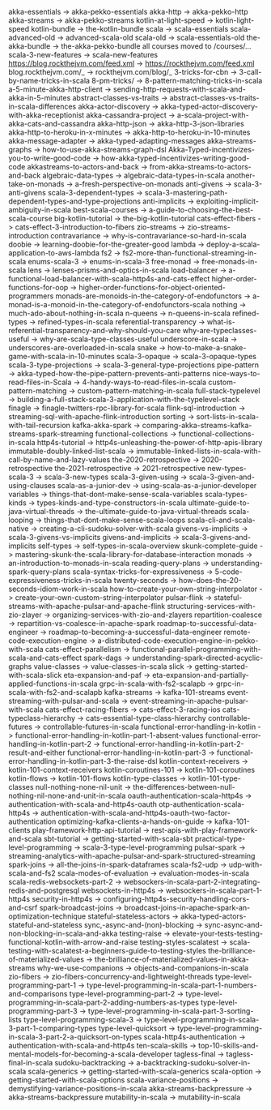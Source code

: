 akka-essentials -> akka-pekko-essentials
akka-http -> akka-pekko-http
akka-streams -> akka-pekko-streams
kotlin-at-light-speed -> kotlin-light-speed
kotlin-bundle -> the-kotlin-bundle
scala -> scala-essentials
scala-advanced-old -> advanced-scala-old
scala-old -> scala-essentials-old
the-akka-bundle -> the-akka-pekko-bundle
all courses moved to /courses/...
scala-3-new-features -> scala-new-features
https://blog.rockthejvm.com/feed.xml -> https://rockthejvm.com/feed.xml
blog.rockthejvm.com/_ -> rockthejvm.com/blog/_
3-tricks-for-cbn -> 3-call-by-name-tricks-in-scala
8-pm-tricks/ -> 8-pattern-matching-tricks-in-scala
a-5-minute-akka-http-client -> sending-http-requests-with-scala-and-akka-in-5-minutes
abstract-classes-vs-traits -> abstract-classes-vs-traits-in-scala-differences
akka-actor-discovery -> akka-typed-actor-discovery-with-akka-receptionist
akka-cassandra-project -> a-scala-project-with-akka-cats-and-cassandra
akka-http-json -> akka-http-3-json-libraries
akka-http-to-heroku-in-x-minutes -> akka-http-to-heroku-in-10-minutes
akka-message-adapter -> akka-typed-adapting-messages
akka-streams-graphs -> how-to-use-akka-streams-graph-dsl
Akka-Typed-incentivizes-you-to-write-good-code -> how-akka-typed-incentivizes-writing-good-code
akkastreams-to-actors-and-back -> from-akka-streams-to-actors-and-back
algebraic-data-types -> algebraic-data-types-in-scala
another-take-on-monads -> a-fresh-perspective-on-monads
anti-givens -> scala-3-anti-givens
scala-3-dependent-types -> scala-3-mastering-path-dependent-types-and-type-projections
anti-implicits -> exploiting-implicit-ambiguity-in-scala
best-scala-courses -> a-guide-to-choosing-the-best-scala-course
big-kotlin-tutorial -> the-big-kotlin-tutorial
cats-effect-fibers -> cats-effect-3-introduction-to-fibers
zio-streams -> zio-streams-introduction
contravariance -> why-is-contravariance-so-hard-in-scala
doobie -> learning-doobie-for-the-greater-good
lambda -> deploy-a-scala-application-to-aws-lambda
fs2 -> fs2-more-than-functional-streaming-in-scala
enums-scala-3 -> enums-in-scala-3
free-monad -> free-monads-in-scala
lens -> lenses-prisms-and-optics-in-scala
load-balancer -> a-functional-load-balancer-with-scala-http4s-and-cats-effect
higher-order-functions-for-oop -> higher-order-functions-for-object-oriented-programmers
monads-are-monoids-in-the-category-of-endofunctors -> a-monad-is-a-monoid-in-the-category-of-endofunctors-scala
nothing -> much-ado-about-nothing-in-scala
n-queens -> n-queens-in-scala
refined-types -> refined-types-in-scala
referential-transparency -> what-is-referential-transparency-and-why-should-you-care
why-are-typeclasses-useful -> why-are-scala-type-classes-useful
underscore-in-scala -> underscores-are-overloaded-in-scala
snake -> how-to-make-a-snake-game-with-scala-in-10-minutes
scala-3-opaque -> scala-3-opaque-types
scala-3-type-projections -> scala-3-general-type-projections
pipe-pattern -> akka-typed-how-the-pipe-pattern-prevents-anti-patterns
nice-ways-to-read-files-in-Scala -> 4-handy-ways-to-read-files-in-scala
custom-pattern-matching -> custom-pattern-matching-in-scala
full-stack-typelevel -> building-a-full-stack-scala-3-application-with-the-typelevel-stack
finagle -> finagle-twitters-rpc-library-for-scala
flink-sql-introduction -> streaming-sql-with-apache-flink-introduction
sorting -> sort-lists-in-scala-with-tail-recursion
kafka-akka-spark -> comparing-akka-streams-kafka-streams-spark-streaming
functional-collections -> functional-collections-in-scala
http4s-tutorial -> http4s-unleashing-the-power-of-http-apis-library
immutable-doubly-linked-list-scala -> immutable-linked-lists-in-scala-with-call-by-name-and-lazy-values
the-2020-retrospective -> 2020-retrospective
the-2021-retrospective -> 2021-retrospective
new-types-scala-3 -> scala-3-new-types
scala-3-given-using -> scala-3-given-and-using-clauses
scala-as-a-junior-dev -> using-scala-as-a-junior-developer
variables -> things-that-dont-make-sense-scala-variables
scala-types-kinds -> types-kinds-and-type-constructors-in-scala
ultimate-guide-to-java-virtual-threads -> the-ultimate-guide-to-java-virtual-threads
scala-looping -> things-that-dont-make-sense-scala-loops
scala-cli-and-scala-native -> creating-a-cli-sudoku-solver-with-scala
givens-vs-implicits -> scala-3-givens-vs-implicits
givens-and-implicits -> scala-3-givens-and-implicits
self-types -> self-types-in-scala-overview
skunk-complete-guide -> mastering-skunk-the-scala-library-for-database-interaction
monads -> an-introduction-to-monads-in-scala
reading-query-plans -> understanding-spark-query-plans
scala-syntax-tricks-for-expressiveness -> 5-code-expressiveness-tricks-in-scala
twenty-seconds -> how-does-the-20-seconds-idiom-work-in-scala
how-to-create-your-own-string-interpolator -> create-your-own-custom-string-interpolator
pulsar-flink -> stateful-streams-with-apache-pulsar-and-apache-flink
structuring-services-with-zio-zlayer -> organizing-services-with-zio-and-zlayers
repartition-coalesce -> repartition-vs-coalesce-in-apache-spark
roadmap-to-successful-data-engineer -> roadmap-to-becoming-a-successful-data-engineer
remote-code-execution-engine -> a-distributed-code-execution-engine-in-pekko-with-scala
cats-effect-parallelism -> functional-parallel-programming-with-scala-and-cats-effect
spark-dags -> understanding-spark-directed-acyclic-graphs
value-classes -> value-classes-in-scala
slick -> getting-started-with-scala-slick
eta-expansion-and-paf -> eta-expansion-and-partially-applied-functions-in-scala
grpc-in-scala-with-fs2-scalapb -> grpc-in-scala-with-fs2-and-scalapb
kafka-streams -> kafka-101-streams
event-streaming-with-pulsar-and-scala -> event-streaming-in-apache-pulsar-with-scala
cats-effect-racing-fibers -> cats-effect-3-racing-ios
cats-typeclass-hierarchy -> cats-essential-type-class-hierarchy
controllable-futures -> controllable-futures-in-scala
functional-error-handling-in-kotlin -> functional-error-handling-in-kotlin-part-1-absent-values
functional-error-handling-in-kotlin-part-2 -> functional-error-handling-in-kotlin-part-2-result-and-either
functional-error-handling-in-kotlin-part-3 -> functional-error-handling-in-kotlin-part-3-the-raise-dsl
kotlin-context-receivers -> kotlin-101-context-receivers
kotlin-coroutines-101 -> kotlin-101-coroutines
kotlin-flows -> kotlin-101-flows
kotlin-type-classes -> kotlin-101-type-classes
null-nothing-none-nil-unit -> the-differences-between-null-nothing-nil-none-and-unit-in-scala
oauth-authentication-scala-http4s -> authentication-with-scala-and-http4s-oauth
otp-authentication-scala-http4s -> authentication-with-scala-and-http4s-oauth-two-factor-authentication
optimizing-kafka-clients-a-hands-on-guide -> kafka-101-clients
play-framework-http-api-tutorial -> rest-apis-with-play-framework-and-scala
sbt-tutorial -> getting-started-with-scala-sbt
practical-type-level-programming -> scala-3-type-level-programming
pulsar-spark -> streaming-analytics-with-apache-pulsar-and-spark-structured-streaming
spark-joins -> all-the-joins-in-spark-dataframes
scala-fs2-udp -> udp-with-scala-and-fs2
scala-modes-of-evaluation -> evaluation-modes-in-scala
scala-redis-websockets-part-2 -> websockers-in-scala-part-2-integrating-redis-and-postgresql
websockets-in-http4s -> websockers-in-scala-part-1-http4s
security-in-http4s -> configuring-http4s-security-handling-cors-and-csrf
spark-broadcast-joins -> broadcast-joins-in-apache-spark-an-optimization-technique
stateful-stateless-actors -> akka-typed-actors-stateful-and-stateless
sync,-async-and-(non)-blocking -> sync-async-and-non-blocking-in-scala-and-akka
testing-raise -> elevate-your-tests-testing-functional-kotlin-with-arrow-and-raise
testing-styles-scalatest -> scala-testing-with-scalatest-a-beginners-guide-to-testing-styles
the-brilliance-of-materialized-values -> the-brilliance-of-materialized-values-in-akka-streams
why-we-use-companions -> objects-and-companions-in-scala
zio-fibers -> zio-fibers-concurrency-and-lightweight-threads
type-level-programming-part-1 -> type-level-programming-in-scala-part-1-numbers-and-comparisons
type-level-programming-part-2 -> type-level-programming-in-scala-part-2-adding-numbers-as-types
type-level-programming-part-3 -> type-level-programming-in-scala-part-3-sorting-lists
type-level-programming-scala-3 -> type-level-programming-in-scala-3-part-1-comparing-types
type-level-quicksort -> type-level-programming-in-scala-3-part-2-a-quicksort-on-types
scala-http4s-authentication -> authentication-with-scala-and-http4s
ten-scala-skills -> top-10-skills-and-mental-models-for-becoming-a-scala-developer
tagless-final -> tagless-final-in-scala
sudoku-backtracking -> a-backtracking-sudoku-solver-in-scala
scala-generics -> getting-started-with-scala-generics
scala-option -> getting-started-with-scala-options
scala-variance-positions -> demystifying-variance-positions-in-scala
akka-streams-backpressure -> akka-streams-backpressure
mutability-in-scala -> mutability-in-scala
